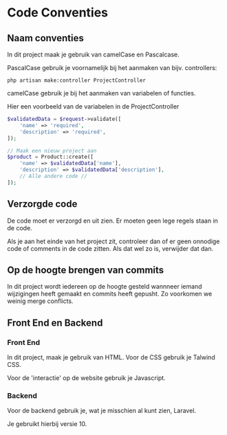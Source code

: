 # Code Conventies

## Naam conventies

In dit project maak je gebruik van camelCase en Pascalcase.

PascalCase gebruik je voornamelijk bij het aanmaken van bijv. controllers:

``` command
php artisan make:controller ProjectController
```
camelCase gebruik je bij het aanmaken van variabelen of functies.

Hier een voorbeeld van de variabelen in de ProjectController

```php
$validatedData = $request->validate([
    'name' => 'required',
    'description' => 'required',
]);

// Maak een nieuw project aan
$product = Product::create([
    'name' => $validatedData['name'],
    'description' => $validatedData['description'],
    // Alle andere code //
]);
```




## Verzorgde code

De code moet er verzorgd en uit zien. Er moeten geen lege regels staan in de code. 

Als je aan het einde van het project zit, controleer dan of er geen onnodige code of comments in de code zitten. Als dat wel zo is, verwijder dat dan.

## Op de hoogte brengen van commits

In dit project wordt iedereen op de hoogte gesteld wannneer iemand wijzigingen heeft gemaakt en commits heeft gepusht. Zo voorkomen we weinig merge conflicts.

## Front End en Backend
### Front End
In dit project, maak je gebruik van HTML. Voor de CSS gebruik je Talwind CSS.

Voor de 'interactie' op de website gebruik je Javascript.

### Backend
Voor de backend gebruik je, wat je misschien al kunt zien, Laravel.

Je gebruikt hierbij versie 10.

